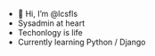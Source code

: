 - 👋 Hi, I’m @lcsfls
- Sysadmin at heart
- Techonlogy is life
- Currently learning Python / Django

<!---
lcsfls/lcsfls is a ✨ special ✨ repository because its `README.md` (this file) appears on your GitHub profile.
You can click the Preview link to take a look at your changes.
--->
